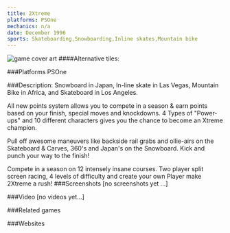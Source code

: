 ```yaml
---
title: 2Xtreme
platforms: PSOne
mechanics: n/a
date: December 1996
sports: Skateboarding,Snowboarding,Inline skates,Mountain bike
---
```

![game cover art](//images.igdb.com/igdb/image/upload/t_cover_big/bom9igphpngu4wd9lzao.jpg "Logo Title Text 1")
####Alternative tiles:

###Platforms
PSOne

###Description:
Snowboard in Japan, In-line skate in Las Vegas, Mountain Bike in Africa, and Skateboard in Los Angeles. 
 
All new points system allows you to compete in a season & earn points based on your finish, special moves and knockdowns. 
4 Types of "Power-ups" and 10 different characters gives you the chance to become an Xtreme champion. 
 
Pull off awesome maneuvers like backside rail grabs and ollie-airs on the Skateboard & Carves, 360's and Japan's on the Snowboard. 
Kick and punch your way to the finish! 
 
Compete in a season on 12 intensely insane courses. Two player split screen racing, 4 levels of difficulty and create your own Player make 2Xtreme a rush!
###Screenshots
[no screenshots yet ...]

###Video
[no videos yet...]

###Related games

###Websites

